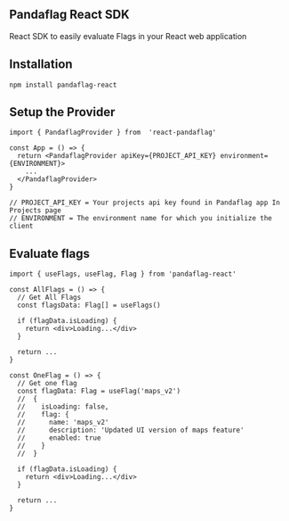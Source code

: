 ## Pandaflag React SDK

React SDK to easily evaluate Flags in your React web application

## Installation

```
npm install pandaflag-react
```

## Setup the Provider

```
import { PandaflagProvider } from  'react-pandaflag'

const App = () => {
  return <PandaflagProvider apiKey={PROJECT_API_KEY} environment={ENVIRONMENT}>
    ...
  </PandaflagProvider>
}

// PROJECT_API_KEY = Your projects api key found in Pandaflag app In Projects page
// ENVIRONMENT = The environment name for which you initialize the client
```

## Evaluate flags

```
import { useFlags, useFlag, Flag } from 'pandaflag-react'

const AllFlags = () => {
  // Get All Flags
  const flagsData: Flag[] = useFlags()

  if (flagData.isLoading) {
    return <div>Loading...</div>
  }

  return ...
}

const OneFlag = () => {
  // Get one flag
  const flagData: Flag = useFlag('maps_v2')
  //  {
  //    isLoading: false,
  //    flag: {
  //      name: 'maps_v2'
  //      description: 'Updated UI version of maps feature'
  //      enabled: true
  //    }
  //  }

  if (flagData.isLoading) {
    return <div>Loading...</div>
  }

  return ...
}
```

